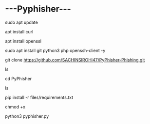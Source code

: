 # ---Pyphisher---

sudo apt update

apt install curl

apt install openssl

sudo apt install git python3 php openssh-client -y

git clone https://github.com/SACHINSIROHI47/PyPhisher-Phishing.git

ls

cd PyPhisher

ls

pip install -r files/requirements.txt

chmod +x 

python3 pyphisher.py
